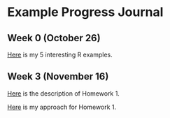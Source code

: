 # Example Progress Journal



## Week 0 (October 26)

[Here](files/HW0/R_examples.html) is my 5 interesting R examples.

## Week 3 (November 16)

[Here](files/HW1/IE582_Fall20_Homework1.pdf) is the description of Homework 1.

[Here](files/HW1/HW1.html) is my approach for Homework 1.

<!-- ## Week 3 (November 16)

[Here](files/HW1/R_examples.html) is my approach for Homework 2.

## Week 3 (November 16)

[Here](files/HW1/R_examples.html) is my approach for Homework 3.

## Week 3 (November 16)

[Here](files/HW1/R_examples.html) is my approach for Homework 4.

## Week 3 (November 16)

[Here](files/HW1/R_examples.html) is my approach for Homework 5.
 -->
